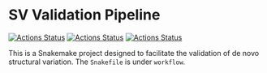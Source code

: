 # SV Validation Pipeline

[![Actions Status](https://github.com/wharvey31/denovo_sv_validation/workflows/CI/badge.svg)](https://github.com/wharvey31/denovo_sv_validation/actions)
[![Actions Status](https://github.com/wharvey31/denovo_sv_validation/workflows/Linting/badge.svg)](https://github.com/wharvey31/denovo_sv_validation/actions)
[![Actions Status](https://github.com/wharvey31/denovo_sv_validation/workflows/black/badge.svg)](https://github.com/wharvey31/denovo_sv_validation/actions)

This is a Snakemake project designed to facilitate the validation of de novo structural variation. The `Snakefile` is under `workflow`.


